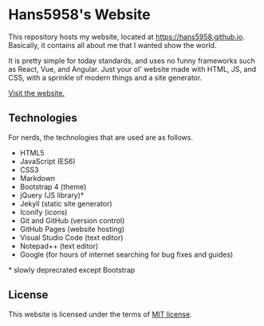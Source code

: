 # Hans5958's Website

This repository hosts my website, located at https://hans5958.github.io. Basically, it contains all about me that I wanted show the world. 

It is pretty simple for today standards, and uses no funny frameworks such as React, Vue, and Angular. Just your ol' website made with HTML, JS, and CSS, with a sprinkle of modern things and a site generator.

[Visit the website.](https://hans5958.github.io)

## Technologies

For nerds, the technologies that are used are as follows.

- HTML5
- JavaScript (ES6)
- CSS3
- Markdown
- Bootstrap 4 (theme)
- jQuery (JS library)*
- Jekyll (static site generator)
- Iconify (icons)
- Git and GitHub (version control)
- GitHub Pages (website hosting)
- Visual Studio Code (text editor)
- Notepad++ (text editor)
- Google (for hours of internet searching for bug fixes and guides)

\* slowly deprecrated except Bootstrap

## License

This website is licensed under the terms of [MIT license](LICENSE).